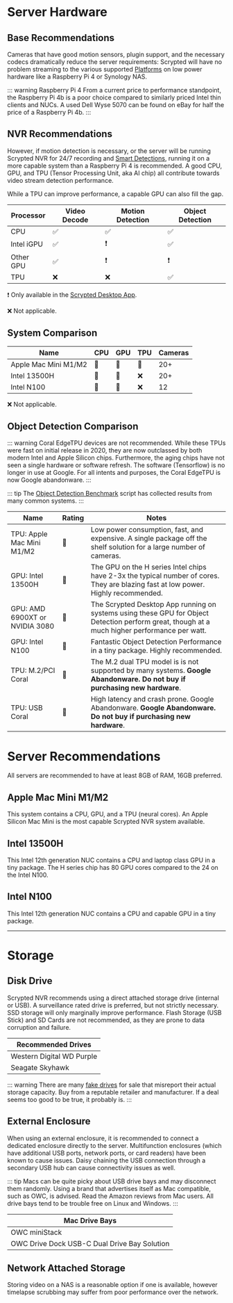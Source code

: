 # Server Hardware

## Base Recommendations

Cameras that have good motion sensors, plugin support, and the necessary codecs dramatically reduce the server requirements: Scrypted will have no problem streaming to the various supported [Platforms](/platforms) on low power hardware like a Raspberry Pi 4 or Synology NAS.

::: warning Raspberry Pi 4
From a current price to performance standpoint, the Raspberry Pi 4b is a poor choice compared to similarly priced Intel thin clients and NUCs. A used Dell Wyse 5070 can be found on eBay for half the price of a Raspberry Pi 4b.
:::

## NVR Recommendations

However, if motion detection is necessary, or the server will be running Scrypted NVR for 24/7 recording and [Smart Detections](/scrypted-nvr/features#smart-detections), running it on a more capable system than a Raspberry Pi 4 is recommended. A good CPU, GPU, and TPU (Tensor Processing Unit, aka AI chip) all contribute towards video stream detection performance.

While a TPU can improve performance, a capable GPU can also fill the gap.

|Processor|Video Decode|Motion Detection|Object Detection|
|-|-|-|-|
|CPU|✅|✅|✅|
|Intel iGPU|✅|❗|✅|
|Other GPU|✅|❗|❗|
|TPU|❌|❌|✅|

❗ Only available in the [Scrypted Desktop App](/desktop-application.md).

❌ Not applicable.

## System Comparison

|Name|CPU|GPU|TPU|Cameras|
|-|-|-|-|-|
|Apple Mac Mini M1/M2|🥇|🥇|🥇|20+|
|Intel 13500H|🥈|🥈|❌|20+|
|Intel N100|🥈|🥉|❌|12|

❌ Not applicable.

## Object Detection Comparison

::: warning
Coral EdgeTPU devices are not recommended. While these TPUs were fast on initial release in 2020, they are now outclassed by both modern Intel and Apple Silicon chips. Furthermore, the aging chips have not seen a single hardware or software refresh. The software (Tensorflow) is no longer in use at Google. For all intents and purposes, the Coral EdgeTPU is now Google abandonware.
:::

::: tip
The [Object Detection Benchmark](https://scripts.scrypted.app/object-detection-benchmark.html#reference-times) script has collected results from many common systems.
:::

|Name|Rating|Notes|
|-|-|-|
|TPU: Apple Mac Mini M1/M2|🥇|Low power consumption, fast, and expensive. A single package off the shelf solution for a large number of cameras.|
|GPU: Intel 13500H|🥈|The GPU on the H series Intel chips have 2-3x the typical number of cores. They are blazing fast at low power. Highly recommended.|
|GPU: AMD 6900XT or NVIDIA 3080|🥈|The Scrypted Desktop App running on systems using these GPU for Object Detection perform great, though at a much higher performance per watt.|
|GPU: Intel N100|🥉|Fantastic Object Detection Performance in a tiny package. Highly recommended.|
|TPU: M.2/PCI Coral|🥉|The M.2 dual TPU model is is not supported by many systems. **Google Abandonware. Do not buy if purchasing new hardware**.|
|TPU: USB Coral|🥉|High latency and crash prone. Google Abandonware. **Google Abandonware. Do not buy if purchasing new hardware**.|

# Server Recommendations

All servers are recommended to have at least 8GB of RAM, 16GB preferred.

<!--@include: ../parts/proxmox-tip.md-->

## Apple Mac Mini M1/M2

This system contains a CPU, GPU, and a TPU (neural cores). An Apple Silicon Mac Mini is the most capable Scrypted NVR system available.

## Intel 13500H

This Intel 12th generation NUC contains a CPU and laptop class GPU in a tiny package. The H series chip has 80 GPU cores compared to the 24 on the Intel N100.

## Intel N100

This Intel 12th generation NUC contains a CPU and capable GPU in a tiny package.

---

# Storage

## Disk Drive

Scrypted NVR recommends using a direct attached storage drive (internal or USB). A surveillance rated drive is preferred, but not strictly necessary. SSD storage will only marginally improve performance. Flash Storage (USB Stick) and SD Cards are not recommended, as they are prone to data corruption and failure.

|Recommended Drives|
|-|
|Western Digital WD Purple|
|Seagate Skyhawk|

::: warning
There are many [fake drives](https://www.youtube.com/watch?v=QOhLlvNlI20) for sale that misreport their actual storage capacity. Buy from a reputable retailer and manufacturer. If a deal seems too good to be true, it probably is.
:::

## External Enclosure

When using an external enclosure, it is recommended to connect a dedicated enclosure directly to the server. Multifunction enclosures (which have additional USB ports, network ports, or card readers) have been known to cause issues. Daisy chaining the USB connection through a secondary USB hub can cause connectivity issues as well.

::: tip
Macs can be quite picky about USB drive bays and may disconnect them randomly. Using a brand that advertises itself as Mac compatible, such as OWC, is advised. Read the Amazon reviews from Mac users. All drive bays tend to be trouble free on Linux and Windows.
:::

|Mac Drive Bays|
|-|
|OWC miniStack|
|OWC Drive Dock USB-C Dual Drive Bay Solution|


## Network Attached Storage

Storing video on a NAS is a reasonable option if one is available, however timelapse scrubbing may suffer from poor performance over the network.
